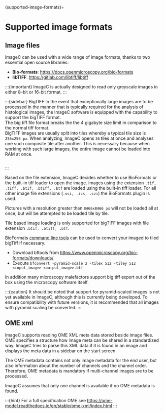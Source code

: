 (supported-image-formats)=
# Supported image formats

## Image files

ImageC can be used with a wide range of image formats, thanks to two essential open source libraries:

- **Bio-formats**: <https://docs.openmicroscopy.org/bio-formats>
- **libTIFF**: <https://gitlab.com/libtiff/libtiff>


:::{important}
ImageC is actually designed to read only greyscale images in either 8-bit or 16-bit format.
:::

:::{sidebar} BigTIFF
In the event that exceptionally large images are to be processed in the manner that is typically required for the analysis of histological images, the ImageC software is equipped with the capability to support the bigTIFF format. 
</br>
The big tiff file format breaks the the 4 gigabyte size limit in comparison to the normal tiff format.
</br>
BigTIFF images are usually split into tiles whereby a typical tile size is `256x256 px`.
When analyzing, ImageC opens `36` tiles at once and analyses one such composite tile after another.
This is necessary because when working with such large images, the entire image cannot be loaded into RAM at once.

```{image} images/tiles.png
```
:::

Based on the file extension, ImageC decides whether to use BioFormats or the built-in tiff loader to open the image.
Images using the extension `.tif, .tiff, .btif, .btiff, .btf` are loaded using the built-in tiff loader.
For all other image file extensions (`.vsi, .ics, .czi`) the BioFormats plugin is used.

Pictures with a resolution greater than `8466x8466 px` will not be loaded all at once, but will be attempted to be loaded tile by tile.

Tile based image loading is only supported for bigTIFF images with file extension `.btif, .btiff, .btf`.

BioFormats [command line tools](https://www.openmicroscopy.org/bio-formats/downloads/) can be used to convert your imaged to tiled bigTiff if necessary.

- Download bftools from <https://www.openmicroscopy.org/bio-formats/downloads/>
- Execute `bfconvert -pyramid-scale 2 -tilex 512 -tiley 512 <input_image> <output_image>.btf`

In addition many microscopy malefactors support big tiff export out of the box using the microscopy software itself.

:::{caution}
It should be noted that support for pyramid-scaled images is not yet available in ImageC, although this is currently being developed. To ensure compatibility with future versions, it is recommended that all images with pyramid scaling be converted.
:::

## OME xml

ImageC supports reading OME XML meta data stored beside image files.
OME specifies a structure how image meta can be shared in a standardized way.
ImageC tries to parse this XML data if it is found in an image and displays the meta data in a sidebar on the start screen.

The OME metadata contains not only image metadata for the end user, but also information about the number of channels and the channel order.
Therefore, OME metadata is mandatory if multi-channel images are to be processed.

ImageC assumes that only one channel is available if no OME metadata is found.

:::{hint}
For a full specification OME see <https://ome-model.readthedocs.io/en/stable/ome-xml/index.html>
:::
